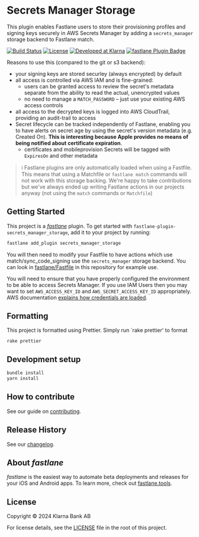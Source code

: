 # Secrets Manager Storage

This plugin enables Fastlane users to store their provisioning profiles and signing keys securely in
AWS Secrets Manager by adding a `secrets_manager` storage backend to Fastlane match.

[![Build Status][ci-image]][ci-url] [![License][license-image]][license-url]
[![Developed at Klarna][klarna-image]][klarna-url]
[![fastlane Plugin Badge](https://rawcdn.githack.com/fastlane/fastlane/master/fastlane/assets/plugin-badge.svg)](https://rubygems.org/gems/fastlane-plugin-secrets_manager_storage)

Reasons to use this (compared to the git or s3 backend):

- your signing keys are stored securley (always encrypted) by default
- all access is controlled via AWS IAM and is fine-grained:
  - users can be granted access to review the secret's metadata separate from the ability to read
    the actual, unencrypted values
  - no need to manage a `MATCH_PASSWORD` – just use your existing AWS access controls
- all access to the decrypted keys is logged into AWS CloudTrail, providing an audit-trail to access
- Secret lifecycle can be tracked independently of Fastlane, enabling you to have alerts on secret
  age by using the secret's version metadata (e.g. Created On). **This is interesting because Apple
  provides no means of being notified about certificate expiration**.
  - certificates and mobileprovision Secrets will be tagged with `ExpiresOn` and other metadata

> :information_source: Fastlane plugins are only automatically loaded when using a Fastfile. This
> means that using a Matchfile or `fastlane match` commands will not work with this storage backing.
> We're happy to take contributions but we've always ended up writing Fastlane actions in our
> projects anyway (not using the `match` commands or `Matchfile`)

## Getting Started

This project is a [_fastlane_](https://github.com/fastlane/fastlane) plugin. To get started with
`fastlane-plugin-secrets_manager_storage`, add it to your project by running:

```bash
fastlane add_plugin secrets_manager_storage
```

You will then need to modify your Fastfile to have actions which use match/sync_code_signing use the
`secrets_manager` storage backend. You can look in [fastlane/Fastfile](fastlane/Fastfile) in this
repository for example use.

You will need to ensure that you have properly configured the environment to be able to access
Secrets Manager. If you use IAM Users then you may want to set `AWS_ACCESS_KEY_ID` and
`AWS_SECRET_ACCESS_KEY_ID` appropriately. AWS documentation
[explains how credentials are loaded](https://docs.aws.amazon.com/sdk-for-ruby/v3/developer-guide/setup-config.html).

## Formatting

This project is formatted using Prettier. Simply run `rake prettier' to format

```
rake prettier
```

## Development setup

```sh
bundle install
yarn install
```

## How to contribute

See our guide on [contributing](.github/CONTRIBUTING.md).

## Release History

See our [changelog](CHANGELOG.md).

## About _fastlane_

_fastlane_ is the easiest way to automate beta deployments and releases for your iOS and Android
apps. To learn more, check out [fastlane.tools](https://fastlane.tools).

## License

Copyright © 2024 Klarna Bank AB

For license details, see the [LICENSE](LICENSE) file in the root of this project.

<!-- Markdown link & img dfn's -->

[ci-image]: https://img.shields.io/badge/build-passing-brightgreen?style=flat-square
[ci-url]: https://github.com/klarna-incubator/TODO
[license-image]: https://img.shields.io/badge/license-Apache%202-blue?style=flat-square
[license-url]: http://www.apache.org/licenses/LICENSE-2.0
[klarna-image]:
  https://img.shields.io/badge/%20-Developed%20at%20Klarna-black?style=flat-square&labelColor=ffb3c7&logo=klarna&logoColor=black
[klarna-url]: https://klarna.github.io
